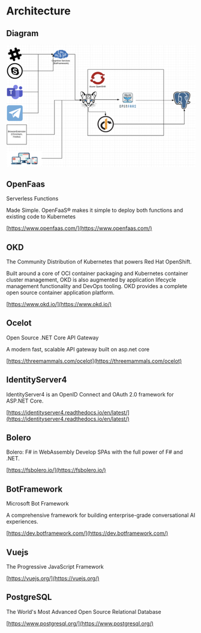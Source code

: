 # Architecture

## Diagram

![](images/architecture.png)

## OpenFaas

Serverless Functions

Made Simple. OpenFaaS® makes it simple to deploy both functions and existing code to Kubernetes

[https://www.openfaas.com/](https://www.openfaas.com/)

## OKD

The Community Distribution of Kubernetes that powers Red Hat OpenShift.

Built around a core of OCI container packaging and Kubernetes container cluster management, OKD is also augmented by application lifecycle management functionality and DevOps tooling. OKD provides a complete open source container application platform.

[https://www.okd.io/](https://www.okd.io/)

## Ocelot

Open Source .NET Core API Gateway

A modern fast, scalable API gateway built on asp.net core

[https://threemammals.com/ocelot](https://threemammals.com/ocelot)

## IdentityServer4

IdentityServer4 is an OpenID Connect and OAuth 2.0 framework for ASP.NET Core.

[https://identityserver4.readthedocs.io/en/latest/](https://identityserver4.readthedocs.io/en/latest/)

## Bolero

Bolero: F# in WebAssembly
Develop SPAs with the full power of F# and .NET.

[https://fsbolero.io/](https://fsbolero.io/)

## BotFramework

Microsoft Bot Framework

A comprehensive framework for building enterprise-grade conversational AI experiences.

[https://dev.botframework.com/](https://dev.botframework.com/)

## Vuejs

The Progressive
JavaScript Framework

[https://vuejs.org/](https://vuejs.org/)

## PostgreSQL

The World's Most Advanced Open Source Relational Database

[https://www.postgresql.org/](https://www.postgresql.org/)
